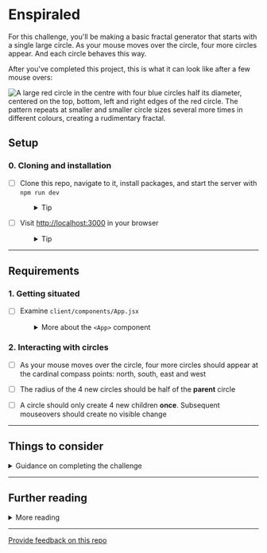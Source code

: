 # Enspiraled

For this challenge, you'll be making a basic fractal generator that starts with a single large circle. As your mouse moves over the circle, four more circles appear. And each circle behaves this way.

After you've completed this project, this is what it can look like after a few mouse overs:

![A large red circle in the centre with four blue circles half its diameter, centered on the top, bottom, left and right edges of the red circle. The pattern repeats at smaller and smaller circle sizes several more times in different colours, creating a rudimentary fractal.](./server/public/images/enspiral.png)

## Setup

### 0. Cloning and installation
- [ ] Clone this repo, navigate to it, install packages, and start the server with `npm run dev`
  <details style="padding-left: 2em">
    <summary>Tip</summary>

    ```sh
    cd enspiraled
    npm i
    npm run dev
    ```
  </details>

- [ ] Visit [http://localhost:3000](http://localhost:3000) in your browser
  <details style="padding-left: 2em">
    <summary>Tip</summary>

    This is what your starting place looks like:

    ![A single red circle centred in a white field](./server/public/images/base-circle.png)
  </details>

----

## Requirements

### 1. Getting situated

- [ ] Examine `client/components/App.jsx`
  <details style="padding-left: 2em">
    <summary>More about the <code>&lt;App&gt;</code> component</summary>

    Here are its contents:

    ```jsx
    import React from 'react'

    const App = props => {
      const circle = {
        cx: props.width / 2,
        cy: props.height / 2,
        level: 0,
        r: 256
      }

      return (
        <svg width={props.width} height={props.height}>
          <circle cx={circle.cx} cy={circle.cy} r={circle.r} />
        </svg>
      )
    }

    export default App
    ```

    The `App` component is implemented as a stateless functional component. The `props` are defined in `client/index.js`, if you're curious. We use the width and height of the window to center the circle in the browser. This component renders [Scalable Vector Graphics](https://developer.mozilla.org/en-US/docs/Web/SVG): an `<svg>` element with an SVG `<circle>` element in it. It has a radius of 256px (`r`) and is filled with a translucent grey established in `server/public/css/app.css`. It's important to note that this JSX will render The SVG elements, **not React controls**. We know this because `<svg>` and `<circle>` are lower case.
  </details>

### 2. Interacting with circles

- [ ] As your mouse moves over the circle, four more circles should appear at the cardinal compass points: north, south, east and west

- [ ] The radius of the 4 new circles should be half of the **parent** circle

- [ ] A circle should only create 4 new children **once**. Subsequent mouseovers should create no visible change

---

## Things to consider

<details>
  <summary>Guidance on completing the challenge</summary>
  
  - If you don't already have it installed, you should install the React DevTools browser extension ([Firefox](https://addons.mozilla.org/en-US/firefox/addon/react-devtools/) and [Chrome](https://chrome.google.com/webstore/detail/react-developer-tools/fmkadmapgofadopljbjfkapdkoienihi?hl=en)). This will add a tab in Developer Tools that will allow you to explore the [virtual DOM](http://tonyfreed.com/blog/what_is_virtual_dom) used by React

  - Because every circle behaves the same way, you could create a new `Circle` component in `client/components/Circle.jsx` that wraps the SVG `<circle>` element and adds some new features (like state)

  - When a `<Circle>` is showing itself, it should use the SVG `<circle>` element, but when it's showing it's children, it should use new `<Circle>` components

  - The `<Circle>` component should keep its child circles as an array in state. It will only have children if it has been moused over

  - You can apply a mouseover event to the SVG `circle` element like this:
    ```<circle cx={cx} cy={cy} r={r} mouseover={handleMouseOver} />```
    The `handleMouseOver` function can be defined in the same `Circle.jsx` file

  - Once you've got the functionality, have fun with new colours for each generation!
</details>

---

## Further reading

<details>
  <summary>More reading</summary>

  * [SVG](https://developer.mozilla.org/en/docs/Web/SVG)
  * [SVG `circle`](https://developer.mozilla.org/en-US/docs/Web/SVG/Element/circle)
  * [React Component](https://facebook.github.io/react/docs/reusable-components.html)
  * [React's `useState`](https://reactjs.org/docs/hooks-reference.html#usestate)
  * [Color](https://developer.mozilla.org/en/docs/Web/CSS/color_value)
</details>

---
[Provide feedback on this repo](https://docs.google.com/forms/d/e/1FAIpQLSfw4FGdWkLwMLlUaNQ8FtP2CTJdGDUv6Xoxrh19zIrJSkvT4Q/viewform?usp=pp_url&entry.1958421517=enspiraled)
